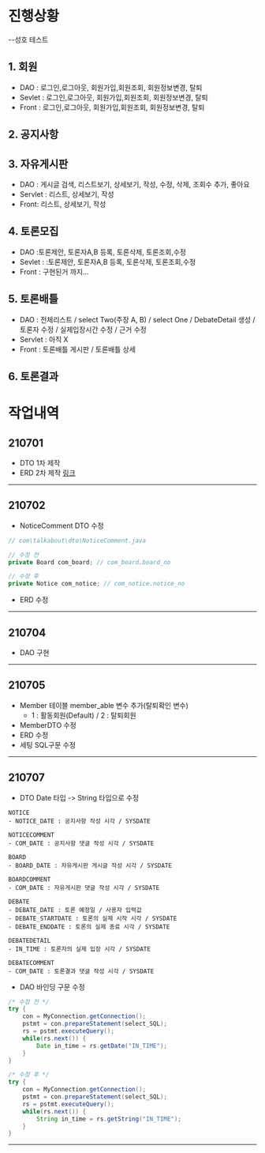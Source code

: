 # 진행상황
--성호 테스트
## 1. 회원
- DAO : 로그인,로그아웃, 회원가입,회원조회, 회원정보변경, 탈퇴  
- Sevlet : 로그인,로그아웃, 회원가입,회원조회, 회원정보변경, 탈퇴  
- Front : 로그인,로그아웃, 회원가입,회원조회, 회원정보변경, 탈퇴  
## 2. 공지사항
## 3. 자유게시판
- DAO : 게시글 검색, 리스트보기, 상세보기, 작성, 수정, 삭제, 조회수 추가, 좋아요
- Servlet : 리스트, 상세보기, 작성
- Front: 리스트, 상세보기, 작성
## 4. 토론모집
- DAO :토론제안, 토론자A,B 등록, 토론삭제, 토론조회,수정
- Sevlet :  :토론제안, 토론자A,B 등록, 토론삭제, 토론조회,수정
- Front : 구현된거 까지...
## 5. 토론배틀
- DAO : 전체리스트 / select Two(주장 A, B) / select One / DebateDetail 생성 / 토론자 수정 / 실제입장시간 수정 / 근거 수정 
- Servlet : 아직 X
- Front : 토론배틀 게시판 / 토론배틀 상세
## 6. 토론결과
#

# 작업내역
## 210701
- DTO 1차 제작
- ERD 2차 제작
[링크](https://www.erdcloud.com/d/YYWimyRYK7asSbXMN)  
___

## 210702
- NoticeComment DTO 수정
```java
// com\talkabout\dto\NoticeComment.java

// 수정 전
private Board com_board; // com_board.board_no

// 수정 후
private Notice com_notice; // com_notice.notice_no
```
- ERD 수정
___

## 210704
- DAO 구현
___

## 210705
- Member 테이블 member_able 변수 추가(탈퇴확인 변수)
  - 1 : 활동회원(Default) / 2 : 탈퇴회원
- MemberDTO 수정
- ERD 수정
- 세팅 SQL구문 수정
___

## 210707
- DTO Date 타입 -> String 타입으로 수정
```
NOTICE
- NOTICE_DATE : 공지사항 작성 시각 / SYSDATE

NOTICECOMMENT
- COM_DATE : 공지사항 댓글 작성 시각 / SYSDATE

BOARD
- BOARD_DATE : 자유게시판 게시글 작성 시각 / SYSDATE

BOARDCOMMENT
- COM_DATE : 자유게시판 댓글 작성 시각 / SYSDATE

DEBATE
- DEBATE_DATE : 토론 예정일 / 사용자 입력값
- DEBATE_STARTDATE : 토론의 실제 시작 시각 / SYSDATE
- DEBATE_ENDDATE : 토론의 실제 종료 시각 / SYSDATE

DEBATEDETAIL
- IN_TIME : 토론자의 실제 입장 시각 / SYSDATE

DEBATECOMMENT
- COM_DATE : 토론결과 댓글 작성 시각 / SYSDATE
```
- DAO 바인딩 구문 수정
```java
/* 수정 전 */
try {
	con = MyConnection.getConnection();
	pstmt = con.prepareStatement(select_SQL);
	rs = pstmt.executeQuery();
	while(rs.next()) {
		Date in_time = rs.getDate("IN_TIME");
	}
}

/* 수정 후 */
try {
	con = MyConnection.getConnection();
	pstmt = con.prepareStatement(select_SQL);
	rs = pstmt.executeQuery();
	while(rs.next()) {
		String in_time = rs.getString("IN_TIME");
	}
}
```
___
##
